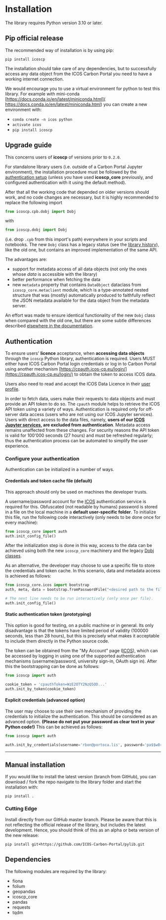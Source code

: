 # Installation
The library requires Python version 3.10 or later.

## Pip official release
The recommended way of installation is by using pip:

	pip install icoscp
	
The installation should take care of any dependencies, but to
successfully access any data object from the ICOS Carbon Portal you need
to have a working internet connection.  
  
We would encourage you to use a virtual environment for python to test
this library. For example with mini-conda
[https://docs.conda.io/en/latest/miniconda.html](
https://docs.conda.io/en/latest/miniconda.html) you can create a new
environment with:

- `conda create -n icos python`
- `activate icos`
- `pip install icoscp`

## Upgrade guide
This concerns users of **icoscp** of versions prior to `0.2.0`.

For standalone library users (i.e. outside of a Carbon Portal Jupyter
environment), the installation procedure must be followed by the
[authentication setup](#authentication) (unless you have used **icoscp_core**
previously, and configured authentication with it using the default method).

After that all the working code that depended on older versions should work,
and no code changes are necessary, but it is highly recommended to replace the
following import
```python
from icoscp.cpb.dobj import Dobj
```
with
```python
from icoscp.dobj import Dobj
```

(i.e. drop `.cpb` from this import's path) everywhere in your scripts and
notebooks. The new `Dobj` class has a legacy status (see the
[library history](index.md#the-history-and-the-new-role-of-the-library)), like
the old one, but contains an improved implementation of the same API.  

<div style="margin-bottom: 1em">
The advantages are:
</div>

- support for metadata access of all data objects (not only the ones whose
  *data* is accessible with the library)
- better performance when fetching the data
- new `metadata` property that contains `DataObject` dataclass from
  `icoscp_core.metaclient` module, which is a type-annotated nested structure
  that was (mostly) automatically produced to faithfully reflect the JSON
  metadata available for the data object from the metadata server.

An effort was made to ensure identical functionality of the new `Dobj` class
when compared with the old one, but there are some subtle differences described
[elsewhere in the documentation](modules.md#known-differences-between-dobjs).

## Authentication
To ensure users' **licence** acceptance, when **accessing data objects**
through the `icoscp` Python library, authentication is required. Users
MUST either have ICOS Carbon Portal login credentials or
log in to Carbon Portal using another mechanism
[https://cpauth.icos-cp.eu/login/](https://cpauth.icos-cp.eu/login/)
to obtain the token to access ICOS data.

Users also need to read and accept the ICOS Data Licence in their
[user profile](https://cpauth.icos-cp.eu/).

In order to fetch data, users make their requests to data objects and
must provide an API token to do so. The `cpauth` module helps to
retrieve the ICOS API token using a variety of ways. Authentication is
required only for off-server data access (users who are not using our
ICOS Jupyter services). Users with direct access to the data files,
namely, **users of our [ICOS Jupyter services](
https://www.icos-cp.eu/data-services/tools/jupyter-notebook), are
excluded from authentication**. Metadata access remains unaffected from
these changes. For security reasons the API token is valid for 100'000
seconds (27 hours) and must be refreshed regularly; thus the
authentication process can be automated to simplify the user experience.

### Configure your authentication
Authentication can be initialized in a number of ways.

#### Credentials and token cache file (default)
This approach should only be used on machines the developer trusts.

A username/password account for the [ICOS](https://cpauth.icos-cp.eu/)
authentication service is required for this. Obfuscated (not readable by
humans) password is stored in a file on the local machine in a **default
user-specific folder**. To initialize this file, run the following code
interactively (only needs to be done once for every machine):

```Python
from icoscp_core import auth
auth.init_config_file()
```

After the initialization step is done in this way, access to the data can be
achieved using both the new `icoscp_core` machinery and the legacy
[Dobj classes](modules.md#dobj).

As an alternative, the developer may choose to use a specific file to
store the credentials and token cache. In this scenario, data and
metadata access is achieved as follows:

```Python
from icoscp_core.icos import bootstrap
auth, meta, data = bootstrap.fromPasswordFile("<desired path to the file>")

# The next line needs to be run interactively (only once per file).
auth.init_config_file()
```

#### Static authentication token (prototyping)
This option is good for testing, on a public machine or in general. Its
only disadvantage is that the tokens have limited period of validity
(100000 seconds, less than 28 hours), but this is precisely what makes
it acceptable to include them directly in the Python source code.

The token can be obtained from the "My Account" page ([ICOS](
https://cpauth.icos-cp.eu/)), which can be accessed by logging in
using one of the supported authentication mechanisms (username/password,
university sign-in, OAuth sign in). After this the bootstrapping can be
done as follows:

```Python
from icoscp import auth

cookie_token = 'cpauthToken=WzE2OTY2NzQ5OD...'
auth.init_by_token(cookie_token)
```

#### Explicit credentials (advanced option)
The user may choose to use their own mechanism of providing the
credentials to initialize the authentication. This should be considered
as an advanced option. **(Please do not put your password as clear text
in your Python code!)** This can be achieved as follows:

```Python
from icoscp import auth

auth.init_by_credentials(username='rbon@portoca.lis', password='pa$$w0rd')
```

---

## Manual installation
If you would like to install the latest version (branch from GitHub),
you can download / fork the repo navigate to the library folder and
start the installation with:
```shell
pip install .
```

### Cutting Edge
Install directly from our GitHub master branch. Please be aware that
this is not reflecting the official release of the library, but includes
the latest development. Hence, you should think of this as an alpha or
beta version of the new release:
```shell
pip install git+https://github.com/ICOS-Carbon-Portal/pylib.git
```

## Dependencies
The following modules are required by the library:

- fiona
- folium
- geopandas
- icoscp_core
- pandas
- requests
- tqdm
